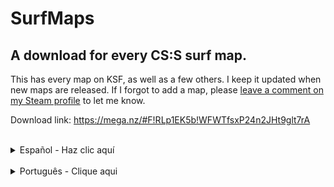 # SurfMaps
## A download for every CS:S surf map.

This has every map on KSF, as well as a few others. I keep it updated when new maps are released. If I forgot to add a map, please [leave a comment on my Steam profile](http://steamcommunity.com/profiles/76561198059389558) to let me know.

Download link: https://mega.nz/#F!RLp1EK5b!WFWTfsxP24n2JHt9glt7rA

</br>

<details>
  <summary>Español - Haz clic aquí</summary>
  Esto tiene todos los mapas de KSF, así como algunos otros servidores. Lo actualizo cuando se lanzan nuevos mapas. Si olvidé añadir un mapa, por favor <a href="http://steamcommunity.com/profiles/76561198059389558">escribe un comentario en mi perfil de Steam</a> para informarme.</br>
  </br>
  Enlace de descarga - https://mega.nz/#F!RLp1EK5b!WFWTfsxP24n2JHt9glt7rA</br>
</br>
</details>
</br>
<details>
<summary>Português - Clique aqui</summary>
Isto tem todos os mapas do KSF, assim como alguns outros servidores. Eu atualizo quando novos mapas são lançados. Se esqueci adicionar um mapa, por favor <a href="http://steamcommunity.com/profiles/76561198059389558">escreva um comentário no meu perfil do Steam</a> para me informar.</br>
</br>
  </details>
